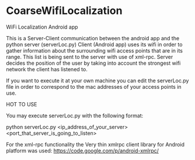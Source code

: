 # CoarseWifiLocalization
WiFi Localization Android app

This is a Server-Client communication between the android app and the python server (serverLoc.py)
Client (Android app) uses its wifi in order to gather information about the surrounding wifi access points that are in its range. This list is being sent to the server with use of xml-rpc. Server decides the position of the user by taking into account the strongest wifi network the client has listened to. 

If you want to execute it at your own machine you can edit the serverLoc.py file in order to correspond to the mac addresses of your access points in use. 

HOT TO USE

You may execute serverLoc.py with the following format:

  python serverLoc.py <ip_address_of_your_server> <port_that_server_is_going_to_listen>
  
For the xml-rpc functionality the Very thin xmlrpc client library for Android platform was used:
    https://code.google.com/p/android-xmlrpc/
    
